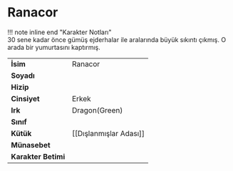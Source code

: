 # Ranacor   
  
!!! note inline end "Karakter Notları"  
	30 sene kadar önce gümüş ejderhalar ile aralarında büyük sıkıntı çıkmış. O arada bir yumurtasını kaptırmış.     
  
|  |  |  
|---|---|  
| **İsim** | Ranacor |  
| **Soyadı** |  |  
| **Hizip** |  |  
| **Cinsiyet** | Erkek |  
| **Irk** | Dragon(Green) |  
| **Sınıf** |  |  
| **Kütük** | [[Dışlanmışlar Adası]] |  
| **Münasebet** |  |  
| **Karakter Betimi** |  |  
  
  
